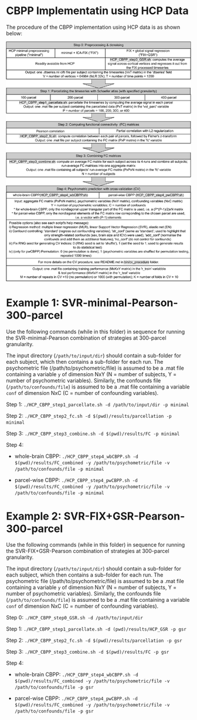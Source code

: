 # CBPP Implementatin using HCP Data

The procedure of the CBPP implementation using HCP data is as shown below:

<img src="../bin/images/HCPsurf_readme_img1.png" />


# Example 1: SVR-minimal-Pearson-300-parcel

Use the following commands (while in this folder) in sequence for running the SVR-minimal-Pearson combination of strategies at 300-parcel granularity. 

The input directory (`/path/to/input/dir`) should contain a sub-folder for each subject, which then contains a sub-folder for each run. The psychometric file (/path/to/psychometric/file) is assumed to be a .mat file containing a variable `y` of dimension NxY (N = number of subjects, Y = number of psychometric variables). Similarly, the confounds file (`/path/to/confounds/file`) is assumed to be a .mat file containing a variable `conf` of dimension NxC (C = number of confounding variables).

Step 1: `./HCP_CBPP_step1_parcellate.sh -d /path/to/input/dir -p minimal`

Step 2: `./HCP_CBPP_step2_fc.sh -d $(pwd)/results/parcellation -p minimal`

Step 3: `./HCP_CBPP_step3_combine.sh -d $(pwd)/results/FC -p minimal`

Step 4: 

- whole-brain CBPP: `./HCP_CBPP_step4_wbCBPP.sh -d $(pwd)/results/FC_combined -y /path/to/psychometric/file -v /path/to/confounds/file -p minimal`

- parcel-wise CBPP: `./HCP_CBPP_step4_pwCBPP.sh -d $(pwd)/results/FC_combined -y /path/to/psychometric/file -v /path/to/confounds/file -p minimal`

# Example 2: SVR-FIX+GSR-Pearson-300-parcel

Use the following commands (while in this folder) in sequence for running the SVR-FIX+GSR-Pearson combination of strategies at 300-parcel granularity. 

The input directory (`/path/to/input/dir`) should contain a sub-folder for each subject, which then contains a sub-folder for each run. The psychometric file (/path/to/psychometric/file) is assumed to be a .mat file containing a variable `y` of dimension NxY (N = number of subjects, Y = number of psychometric variables). Similarly, the confounds file (`/path/to/confounds/file`) is assumed to be a .mat file containing a variable `conf` of dimension NxC (C = number of confounding variables).

Step 0: `./HCP_CBPP_step0_GSR.sh -d /path/to/input/dir`

Step 1: `./HCP_CBPP_step1_parcellate.sh -d (pwd)/results/HCP_GSR -p gsr`

Step 2: `./HCP_CBPP_step2_fc.sh -d $(pwd)/results/parcellation -p gsr`

Step 3: `./HCP_CBPP_step3_combine.sh -d $(pwd)/results/FC -p gsr`

Step 4: 

- whole-brain CBPP: `./HCP_CBPP_step4_wbCBPP.sh -d $(pwd)/results/FC_combined -y /path/to/psychometric/file -v /path/to/confounds/file -p gsr`

- parcel-wise CBPP: `./HCP_CBPP_step4_pwCBPP.sh -d $(pwd)/results/FC_combined -y /path/to/psychometric/file -v /path/to/confounds/file -p gsr`